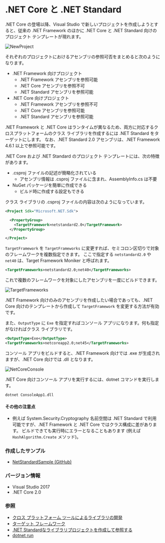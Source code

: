 # .NET Core と .NET Standard
.NET Core の登場以降、Visual Studio で新しいプロジェクトを作成しようとすると、従来の .NET Framework のほかに .NET Core と .NET Standard 向けのプロジェクト テンプレートが現れます。

![NewProject](https://github.com/sakapon/Samples-2018/blob/master/Images/NetStandardSample/NewProject.png)

それぞれのプロジェクトにおけるアセンブリの参照可否をまとめると次のようになります。
- .NET Framework 向けプロジェクト
  - .NET Framework アセンブリを参照可能
  - .NET Core アセンブリを参照不可
  - .NET Standard アセンブリを参照可能
- .NET Core 向けプロジェクト
  - .NET Framework アセンブリを参照不可
  - .NET Core アセンブリを参照可能
  - .NET Standard アセンブリを参照可能

.NET Framework と .NET Core はランタイムが異なるため、両方に対応するクロスプラットフォームのクラス ライブラリを作成するには .NET Standard をターゲットにします。
なお、.NET Standard 2.0 アセンブリは、.NET Framework 4.6.1 以上で参照可能です。

.NET Core および .NET Standard のプロジェクト テンプレートには、次の特徴があります。
- .csproj ファイルの記述が簡略化されている
  - アセンブリ情報は .csproj ファイルに含まれ、AssemblyInfo.cs は不要
- NuGet パッケージを簡単に作成できる
  - ビルド時に作成する設定もできる

クラス ライブラリの .csproj ファイルの内容は次のようになっています。
```xml
<Project Sdk="Microsoft.NET.Sdk">

  <PropertyGroup>
    <TargetFramework>netstandard2.0</TargetFramework>
  </PropertyGroup>

</Project>
```

`TargetFramework` を `TargetFrameworks` に変更すれば、セミコロン区切りで対象のフレームワークを複数指定できます。
ここで指定する `netstandard2.0` や `net40` は、Target Framework Moniker と呼ばれます。
```xml
<TargetFrameworks>netstandard2.0;net40</TargetFrameworks>
```

これで複数のフレームワークを対象にしたアセンブリを一度にビルドできます。

![TargetFrameworks](https://github.com/sakapon/Samples-2018/blob/master/Images/NetStandardSample/TargetFrameworks.png)

.NET Framework 向けのみのアセンブリを作成したい場合であっても、.NET Core 向けのテンプレートから作成して `TargetFramework` を変更する方法が有効です。

また、`OutputType` に `Exe` を指定すればコンソール アプリになります。何も指定がなければクラス ライブラリです。
```xml
<OutputType>Exe</OutputType>
<TargetFrameworks>netcoreapp2.0;net45</TargetFrameworks>
```

コンソール アプリをビルドすると、.NET Framework 向けでは .exe が生成されますが、.NET Core 向けでは .dll となります。

![NetCoreConsole](https://github.com/sakapon/Samples-2018/blob/master/Images/NetStandardSample/NetCoreConsole.png)

.NET Core 向けコンソール アプリを実行するには、dotnet コマンドを実行します。
```
dotnet ConsoleApp1.dll
```

#### その他の注意点
- 例えば System.Security.Cryptography 名前空間は .NET Standard で利用可能ですが、.NET Framework と .NET Core ではクラス構成に差があります。
ビルドできても実行時にエラーとなることもあります (例えば `HashAlgorithm.Create` メソッド)。

### 作成したサンプル
- [NetStandardSample (GitHub)](https://github.com/sakapon/Samples-2018/tree/master/NetStandardSample)

### バージョン情報
- Visual Studio 2017
- .NET Core 2.0

### 参照
- [クロス プラットフォーム ツールによるライブラリの開発](https://docs.microsoft.com/ja-jp/dotnet/core/tutorials/libraries)
- [ターゲット フレームワーク](https://docs.microsoft.com/ja-jp/dotnet/standard/frameworks)
- [.NET Standardなライブラリプロジェクトを作成して参照する](https://www.buildinsider.net/language/dotnetcore/05)
- [dotnet run](https://docs.microsoft.com/ja-jp/dotnet/core/tools/dotnet-run)
